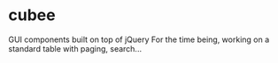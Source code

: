# cubee
GUI components built on top of jQuery
For the time being, working on a standard table with paging, search...
